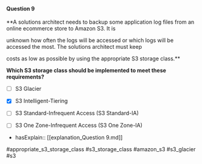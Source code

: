 #### Question  9


**A solutions architect needs to backup some application log files from an online ecommerce store to Amazon S3. It is

unknown how often the logs will be accessed or which logs will be accessed the most. The solutions architect must keep

costs as low as possible by using the appropriate S3 storage class.**


**Which S3 storage class should be implemented to meet these requirements?**


- [ ] S3 Glacier


- [x] S3 Intelligent-Tiering


- [ ] S3 Standard-Infrequent Access (S3 Standard-IA)


- [ ] S3 One Zone-Infrequent Access (S3 One Zone-IA)



- hasExplain:: [[explanation_Question  9.md]]

#appropriate_s3_storage_class #s3_storage_class #amazon_s3 #s3_glacier #s3 
